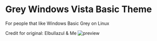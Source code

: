 # Grey Windows Vista Basic Theme
For people that like Windows Basic Grey on Linux

Credit for original: Elbullazul & Me
![preview](https://github.com/feren/Grey-Basic-Metacity/blob/master/preview.png)
